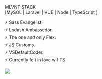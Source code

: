 MLVNT STACK  
[MySQL | Laravel | VUE | Node | TypeScript ]

⚡️ Sass Evangelist.  
⚡️ Lodash Ambassedor.  
⚡️ The one and only Flex.  
⚡️ JS Customs.  
⚡️ VSDefaultCoder.  
⚡️ Currently felt in love wif TS

<a href="https://www.codewars.com/users/oliverborner"><img src="https://www.codewars.com/users/oliverborner/badges/small"></a>
